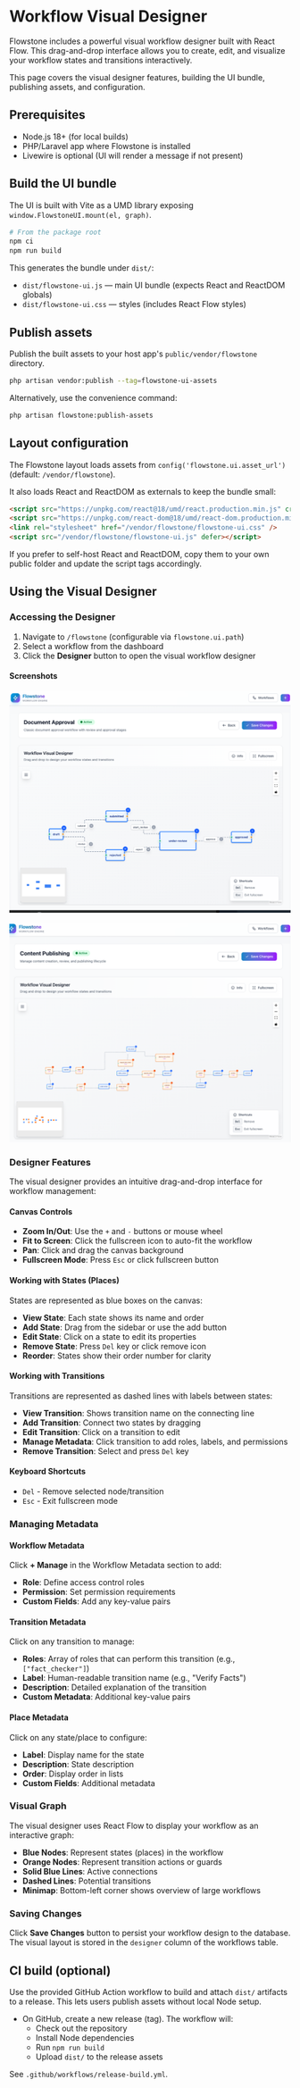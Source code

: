 # Workflow Visual Designer

Flowstone includes a powerful visual workflow designer built with React Flow. This drag-and-drop interface allows you to create, edit, and visualize your workflow states and transitions interactively.

This page covers the visual designer features, building the UI bundle, publishing assets, and configuration.

## Prerequisites

- Node.js 18+ (for local builds)
- PHP/Laravel app where Flowstone is installed
- Livewire is optional (UI will render a message if not present)

## Build the UI bundle

The UI is built with Vite as a UMD library exposing `window.FlowstoneUI.mount(el, graph)`.

```bash
# From the package root
npm ci
npm run build
```

This generates the bundle under `dist/`:

- `dist/flowstone-ui.js` — main UI bundle (expects React and ReactDOM globals)
- `dist/flowstone-ui.css` — styles (includes React Flow styles)

## Publish assets

Publish the built assets to your host app's `public/vendor/flowstone` directory.

```bash
php artisan vendor:publish --tag=flowstone-ui-assets
```

Alternatively, use the convenience command:

```bash
php artisan flowstone:publish-assets
```

## Layout configuration

The Flowstone layout loads assets from `config('flowstone.ui.asset_url')` (default: `/vendor/flowstone`).

It also loads React and ReactDOM as externals to keep the bundle small:

```html
<script src="https://unpkg.com/react@18/umd/react.production.min.js" crossorigin="anonymous"></script>
<script src="https://unpkg.com/react-dom@18/umd/react-dom.production.min.js" crossorigin="anonymous"></script>
<link rel="stylesheet" href="/vendor/flowstone/flowstone-ui.css" />
<script src="/vendor/flowstone/flowstone-ui.js" defer></script>
```

If you prefer to self-host React and ReactDOM, copy them to your own public folder and update the script tags accordingly.

## Using the Visual Designer

### Accessing the Designer

1. Navigate to `/flowstone` (configurable via `flowstone.ui.path`)
2. Select a workflow from the dashboard
3. Click the **Designer** button to open the visual workflow designer

#### Screenshots

![Workflow Designer — Document Approval](../../screenshots/workflow-designer-document-approval.png)

![Workflow Designer — Content Publishing](../../screenshots/workflow-designer-content-publishing.png)

### Designer Features

The visual designer provides an intuitive drag-and-drop interface for workflow management:

#### Canvas Controls

- **Zoom In/Out**: Use the `+` and `-` buttons or mouse wheel
- **Fit to Screen**: Click the fullscreen icon to auto-fit the workflow
- **Pan**: Click and drag the canvas background
- **Fullscreen Mode**: Press `Esc` or click fullscreen button

#### Working with States (Places)

States are represented as blue boxes on the canvas:

- **View State**: Each state shows its name and order
- **Add State**: Drag from the sidebar or use the add button
- **Edit State**: Click on a state to edit its properties
- **Remove State**: Press `Del` key or click remove icon
- **Reorder**: States show their order number for clarity

#### Working with Transitions

Transitions are represented as dashed lines with labels between states:

- **View Transition**: Shows transition name on the connecting line
- **Add Transition**: Connect two states by dragging
- **Edit Transition**: Click on a transition to edit
- **Manage Metadata**: Click transition to add roles, labels, and permissions
- **Remove Transition**: Select and press `Del` key

#### Keyboard Shortcuts

- `Del` - Remove selected node/transition
- `Esc` - Exit fullscreen mode

### Managing Metadata

#### Workflow Metadata

Click **+ Manage** in the Workflow Metadata section to add:
- **Role**: Define access control roles
- **Permission**: Set permission requirements
- **Custom Fields**: Add any key-value pairs

#### Transition Metadata

Click on any transition to manage:
- **Roles**: Array of roles that can perform this transition (e.g., `["fact_checker"]`)
- **Label**: Human-readable transition name (e.g., "Verify Facts")
- **Description**: Detailed explanation of the transition
- **Custom Metadata**: Additional key-value pairs

#### Place Metadata

Click on any state/place to configure:
- **Label**: Display name for the state
- **Description**: State description
- **Order**: Display order in lists
- **Custom Fields**: Additional metadata

### Visual Graph

The visual designer uses React Flow to display your workflow as an interactive graph:

- **Blue Nodes**: Represent states (places) in the workflow
- **Orange Nodes**: Represent transition actions or guards
- **Solid Blue Lines**: Active connections
- **Dashed Lines**: Potential transitions
- **Minimap**: Bottom-left corner shows overview of large workflows

### Saving Changes

Click **Save Changes** button to persist your workflow design to the database. The visual layout is stored in the `designer` column of the workflows table.

## CI build (optional)

Use the provided GitHub Action workflow to build and attach `dist/` artifacts to a release. This lets users publish assets without local Node setup.

- On GitHub, create a new release (tag). The workflow will:
  - Check out the repository
  - Install Node dependencies
  - Run `npm run build`
  - Upload `dist/` to the release assets

See `.github/workflows/release-build.yml`.
